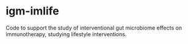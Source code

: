# igm-imlife

Code to support the study of interventional gut microbiome effects on immunotherapy, studying lifestyle interventions.
